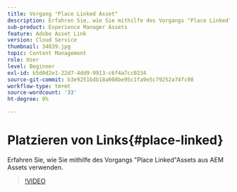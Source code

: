 ```yaml
---
title: Vorgang "Place Linked Asset"
description: Erfahren Sie, wie Sie mithilfe des Vorgangs "Place Linked"Assets aus AEM Assets verwenden.
sub-product: Experience Manager Assets
feature: Adobe Asset Link
version: Cloud Service
thumbnail: 34839.jpg
topic: Content Management
role: User
level: Beginner
exl-id: b5d0d2e1-22d7-4dd9-9913-c6f4a7cc0234
source-git-commit: b3e9251bdb18a008be95c1fa9e5c79252a74fc98
workflow-type: tm+mt
source-wordcount: '33'
ht-degree: 0%

---
```


# Platzieren von Links{#place-linked}

Erfahren Sie, wie Sie mithilfe des Vorgangs &quot;Place Linked&quot;Assets aus AEM Assets verwenden.

>[!VIDEO](https://video.tv.adobe.com/v/34839?quality=12&learn=on)
